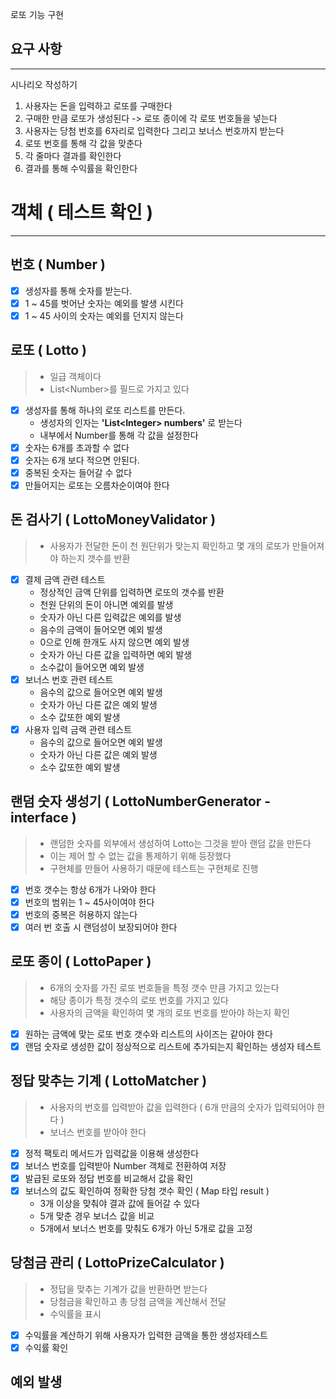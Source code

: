 로또 기능 구현

## 요구 사항

---

시나리오 작성하기
1. 사용자는 돈을 입력하고 로또를 구매한다
2. 구매한 만큼 로또가 생성된다 -> 로또 종이에 각 로또 번호들을 넣는다
3. 사용자는 당첨 번호를 6자리로 입력한다 그리고 보너스 번호까지 받는다
4. 로또 번호를 통해 각 값을 맞춘다
5. 각 줄마다 결과를 확인한다
6. 결과를 통해 수익률을 확인한다


# 객체 ( 테스트 확인 )

---
## 번호 ( Number )
- [x] 생성자를 통해 숫자를 받는다.
- [x] 1 ~ 45를 벗어난 숫자는 예외를 발생 시킨다
- [x] 1 ~ 45 사이의 숫자는 예외를 던지지 않는다

## 로또 ( Lotto )
> - 일급 객체이다
> - List\<Number>를 필드로 가지고 있다 

- [x] 생성자를 통해 하나의 로또 리스트를 만든다.
  - 생성자의 인자는 <strong>'List\<Integer> numbers'</strong> 로 받는다
  - 내부에서 Number를 통해 각 값을 설정한다
- [x] 숫자는 6개를 초과할 수 없다
- [x] 숫자는 6개 보다 적으면 안된다.
- [x] 중복된 숫자는 들어갈 수 없다
- [x] 만들어지는 로또는 오름차순이여야 한다

## 돈 검사기 ( LottoMoneyValidator )
> - 사용자가 전달한 돈이 천 원단위가 맞는지 확인하고 몇 개의 로또가 만들어져야 하는지 갯수를 반환 

- [x] 결제 금액 관련 테스트
  - 정상적인 금액 단위를 입력하면 로또의 갯수를 반환 
  - 천원 단위의 돈이 아니면 예외를 발생
  - 숫자가 아닌 다른 입력값은 예외를 발생
  - 음수의 금액이 들어오면 예외 발생
  - 0으로 인해 한개도 사지 않으면 예외 발생
  - 숫자가 아닌 다른 값을 입력하면 예외 발생
  - 소수값이 들어오면 예외 발생
- [x] 보너스 번호 관련 테스트
  - 음수의 값으로 들어오면 예외 발생
  - 숫자가 아닌 다른 값은 예외 발생
  - 소수 값또한 예외 발생
- [x] 사용자 입력 금랙 관련 테스트
  - 음수의 값으로 들어오면 예외 발생
  - 숫자가 아닌 다른 값은 예외 발생
  - 소수 값또한 예외 발생

## 랜덤 숫자 생성기 ( LottoNumberGenerator - interface )
> - 랜덤한 숫자를 외부에서 생성하여 Lotto는 그것을 받아 랜덤 값을 만든다
> - 이는 제어 할 수 없는 값을 통제하기 위해 등장했다 
> - 구현체를 만들어 사용하기 때문에 테스트는 구현체로 진행

- [x] 번호 갯수는 항상 6개가 나와야 한다
- [x] 번호의 범위는 1 ~ 45사이여야 한다
- [x] 번호의 중복은 허용하지 않는다
- [x] 여러 번 호출 시 랜덤성이 보장되어야 한다

## 로또 종이 ( LottoPaper )
> - 6개의 숫자를 가진 로또 번호들을 특정 갯수 만큼 가지고 있는다
> - 해당 종이가 특정 갯수의 로또 번호를 가지고 있다
> - 사용자의 금액을 확인하여 몇 개의 로또 번호를 받아야 하는지 확인

- [x] 원하는 금액에 맞는 로또 번호 갯수와 리스트의 사이즈는 같아야 한다
- [x] 랜덤 숫자로 생성한 값이 정상적으로 리스트에 추가되는지 확인하는 생성자 테스트

## 정답 맞추는 기계 ( LottoMatcher )
> - 사용자의 번호를 입력받아 값을 입력한다 ( 6개 만큼의 숫자가 입력되어야 한다 )
> - 보너스 번호를 받아야 한다

- [x] 정적 팩토리 메서드가 입력값을 이용해 생성한다
- [x] 보너스 번호를 입력받아 Number 객체로 전환하여 저장
- [x] 발급된 로또와 정답 번호를 비교해서 값을 확인
- [x] 보너스의 값도 확인하여 정확한 당첨 갯수 확인 ( Map 타입 result )
  - 3개 이상을 맞춰야 결과 값에 들어갈 수 있다 
  - 5개 맞춘 경우 보너스 값을 비교
  - 5개에서 보너스 번호를 맞춰도 6개가 아닌 5개로 값을 고정

## 당첨금 관리 ( LottoPrizeCalculator )
> - 정답을 맞추는 기계가 값을 반환하면 받는다
> - 당첨금을 확인하고 총 당첨 금액을 계산해서 전달
> - 수익률을 표시

- [x] 수익률을 계산하기 위해 사용자가 입력한 금액을 통한 생성자테스트
- [x] 수익률 확인

## 예외 발생

